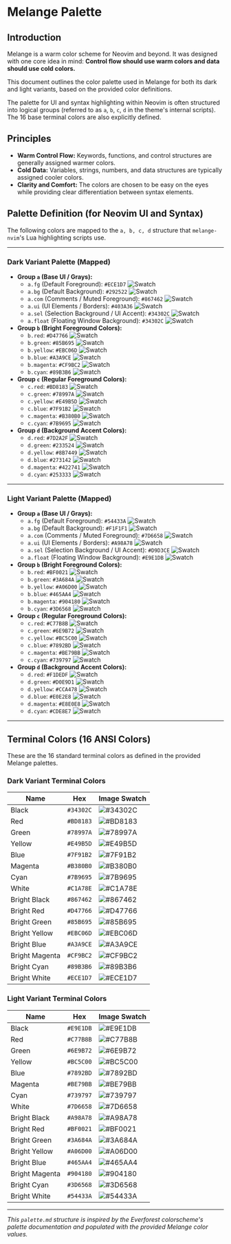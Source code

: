 # Melange Palette

## Introduction

Melange is a warm color scheme for Neovim and beyond. It was designed with one core idea in mind: **Control flow should use warm colors and data should use cold colors.**

This document outlines the color palette used in Melange for both its dark and light variants, based on the provided color definitions.

The palette for UI and syntax highlighting within Neovim is often structured into logical groups (referred to as `a`, `b`, `c`, `d` in the theme's internal scripts). The 16 base terminal colors are also explicitly defined.

## Principles

* **Warm Control Flow:** Keywords, functions, and control structures are generally assigned warmer colors.
* **Cold Data:** Variables, strings, numbers, and data structures are typically assigned cooler colors.
* **Clarity and Comfort:** The colors are chosen to be easy on the eyes while providing clear differentiation between syntax elements.

## Palette Definition (for Neovim UI and Syntax)

The following colors are mapped to the `a, b, c, d` structure that `melange-nvim`'s Lua highlighting scripts use.

---

### Dark Variant Palette (Mapped)

* **Group `a` (Base UI / Grays):**
    * `a.fg` (Default Foreground): `#ECE1D7` ![Swatch](https://www.thecolorapi.com/id?format=svg&named=false&hex=ECE1D7)
    * `a.bg` (Default Background): `#292522` ![Swatch](https://www.thecolorapi.com/id?format=svg&named=false&hex=292522)
    * `a.com` (Comments / Muted Foreground): `#867462` ![Swatch](https://www.thecolorapi.com/id?format=svg&named=false&hex=867462)
    * `a.ui` (UI Elements / Borders): `#403A36` ![Swatch](https://www.thecolorapi.com/id?format=svg&named=false&hex=403A36)
    * `a.sel` (Selection Background / UI Accent): `#34302C` ![Swatch](https://www.thecolorapi.com/id?format=svg&named=false&hex=34302C)
    * `a.float` (Floating Window Background): `#34302C` ![Swatch](https://www.thecolorapi.com/id?format=svg&named=false&hex=34302C)
* **Group `b` (Bright Foreground Colors):**
    * `b.red`: `#D47766` ![Swatch](https://www.thecolorapi.com/id?format=svg&named=false&hex=D47766)
    * `b.green`: `#85B695` ![Swatch](https://www.thecolorapi.com/id?format=svg&named=false&hex=85B695)
    * `b.yellow`: `#EBC06D` ![Swatch](https://www.thecolorapi.com/id?format=svg&named=false&hex=EBC06D)
    * `b.blue`: `#A3A9CE` ![Swatch](https://www.thecolorapi.com/id?format=svg&named=false&hex=A3A9CE)
    * `b.magenta`: `#CF9BC2` ![Swatch](https://www.thecolorapi.com/id?format=svg&named=false&hex=CF9BC2)
    * `b.cyan`: `#89B3B6` ![Swatch](https://www.thecolorapi.com/id?format=svg&named=false&hex=89B3B6)
* **Group `c` (Regular Foreground Colors):**
    * `c.red`: `#BD8183` ![Swatch](https://www.thecolorapi.com/id?format=svg&named=false&hex=BD8183)
    * `c.green`: `#78997A` ![Swatch](https://www.thecolorapi.com/id?format=svg&named=false&hex=78997A)
    * `c.yellow`: `#E49B5D` ![Swatch](https://www.thecolorapi.com/id?format=svg&named=false&hex=E49B5D)
    * `c.blue`: `#7F91B2` ![Swatch](https://www.thecolorapi.com/id?format=svg&named=false&hex=7F91B2)
    * `c.magenta`: `#B380B0` ![Swatch](https://www.thecolorapi.com/id?format=svg&named=false&hex=B380B0)
    * `c.cyan`: `#7B9695` ![Swatch](https://www.thecolorapi.com/id?format=svg&named=false&hex=7B9695)
* **Group `d` (Background Accent Colors):**
    * `d.red`: `#7D2A2F` ![Swatch](https://www.thecolorapi.com/id?format=svg&named=false&hex=7D2A2F)
    * `d.green`: `#233524` ![Swatch](https://www.thecolorapi.com/id?format=svg&named=false&hex=233524)
    * `d.yellow`: `#8B7449` ![Swatch](https://www.thecolorapi.com/id?format=svg&named=false&hex=8B7449)
    * `d.blue`: `#273142` ![Swatch](https://www.thecolorapi.com/id?format=svg&named=false&hex=273142)
    * `d.magenta`: `#422741` ![Swatch](https://www.thecolorapi.com/id?format=svg&named=false&hex=422741)
    * `d.cyan`: `#253333` ![Swatch](https://www.thecolorapi.com/id?format=svg&named=false&hex=253333)

---

### Light Variant Palette (Mapped)

* **Group `a` (Base UI / Grays):**
    * `a.fg` (Default Foreground): `#54433A` ![Swatch](https://www.thecolorapi.com/id?format=svg&named=false&hex=54433A)
    * `a.bg` (Default Background): `#F1F1F1` ![Swatch](https://www.thecolorapi.com/id?format=svg&named=false&hex=F1F1F1)
    * `a.com` (Comments / Muted Foreground): `#7D6658` ![Swatch](https://www.thecolorapi.com/id?format=svg&named=false&hex=7D6658)
    * `a.ui` (UI Elements / Borders): `#A98A78` ![Swatch](https://www.thecolorapi.com/id?format=svg&named=false&hex=A98A78)
    * `a.sel` (Selection Background / UI Accent): `#D9D3CE` ![Swatch](https://www.thecolorapi.com/id?format=svg&named=false&hex=D9D3CE)
    * `a.float` (Floating Window Background): `#E9E1DB` ![Swatch](https://www.thecolorapi.com/id?format=svg&named=false&hex=E9E1DB)
* **Group `b` (Bright Foreground Colors):**
    * `b.red`: `#BF0021` ![Swatch](https://www.thecolorapi.com/id?format=svg&named=false&hex=BF0021)
    * `b.green`: `#3A684A` ![Swatch](https://www.thecolorapi.com/id?format=svg&named=false&hex=3A684A)
    * `b.yellow`: `#A06D00` ![Swatch](https://www.thecolorapi.com/id?format=svg&named=false&hex=A06D00)
    * `b.blue`: `#465AA4` ![Swatch](https://www.thecolorapi.com/id?format=svg&named=false&hex=465AA4)
    * `b.magenta`: `#904180` ![Swatch](https://www.thecolorapi.com/id?format=svg&named=false&hex=904180)
    * `b.cyan`: `#3D6568` ![Swatch](https://www.thecolorapi.com/id?format=svg&named=false&hex=3D6568)
* **Group `c` (Regular Foreground Colors):**
    * `c.red`: `#C77B8B` ![Swatch](https://www.thecolorapi.com/id?format=svg&named=false&hex=C77B8B)
    * `c.green`: `#6E9B72` ![Swatch](https://www.thecolorapi.com/id?format=svg&named=false&hex=6E9B72)
    * `c.yellow`: `#BC5C00` ![Swatch](https://www.thecolorapi.com/id?format=svg&named=false&hex=BC5C00)
    * `c.blue`: `#7892BD` ![Swatch](https://www.thecolorapi.com/id?format=svg&named=false&hex=7892BD)
    * `c.magenta`: `#BE79BB` ![Swatch](https://www.thecolorapi.com/id?format=svg&named=false&hex=BE79BB)
    * `c.cyan`: `#739797` ![Swatch](https://www.thecolorapi.com/id?format=svg&named=false&hex=739797)
* **Group `d` (Background Accent Colors):**
    * `d.red`: `#F1DEDF` ![Swatch](https://www.thecolorapi.com/id?format=svg&named=false&hex=F1DEDF)
    * `d.green`: `#D0E9D1` ![Swatch](https://www.thecolorapi.com/id?format=svg&named=false&hex=D0E9D1)
    * `d.yellow`: `#CCA478` ![Swatch](https://www.thecolorapi.com/id?format=svg&named=false&hex=CCA478)
    * `d.blue`: `#E0E2E8` ![Swatch](https://www.thecolorapi.com/id?format=svg&named=false&hex=E0E2E8)
    * `d.magenta`: `#E8E0E8` ![Swatch](https://www.thecolorapi.com/id?format=svg&named=false&hex=E8E0E8)
    * `d.cyan`: `#CDE8E7` ![Swatch](https://www.thecolorapi.com/id?format=svg&named=false&hex=CDE8E7)

---

## Terminal Colors (16 ANSI Colors)

These are the 16 standard terminal colors as defined in the provided Melange palettes.

### Dark Variant Terminal Colors

| Name            | Hex       | Image Swatch                                                               |
|-----------------|-----------|----------------------------------------------------------------------------|
| Black           | `#34302C` | ![#34302C](https://www.thecolorapi.com/id?format=svg&named=false&hex=34302C) |
| Red             | `#BD8183` | ![#BD8183](https://www.thecolorapi.com/id?format=svg&named=false&hex=BD8183) |
| Green           | `#78997A` | ![#78997A](https://www.thecolorapi.com/id?format=svg&named=false&hex=78997A) |
| Yellow          | `#E49B5D` | ![#E49B5D](https://www.thecolorapi.com/id?format=svg&named=false&hex=E49B5D) |
| Blue            | `#7F91B2` | ![#7F91B2](https://www.thecolorapi.com/id?format=svg&named=false&hex=7F91B2) |
| Magenta         | `#B380B0` | ![#B380B0](https://www.thecolorapi.com/id?format=svg&named=false&hex=B380B0) |
| Cyan            | `#7B9695` | ![#7B9695](https://www.thecolorapi.com/id?format=svg&named=false&hex=7B9695) |
| White           | `#C1A78E` | ![#C1A78E](https://www.thecolorapi.com/id?format=svg&named=false&hex=C1A78E) |
| Bright Black    | `#867462` | ![#867462](https://www.thecolorapi.com/id?format=svg&named=false&hex=867462) |
| Bright Red      | `#D47766` | ![#D47766](https://www.thecolorapi.com/id?format=svg&named=false&hex=D47766) |
| Bright Green    | `#85B695` | ![#85B695](https://www.thecolorapi.com/id?format=svg&named=false&hex=85B695) |
| Bright Yellow   | `#EBC06D` | ![#EBC06D](https://www.thecolorapi.com/id?format=svg&named=false&hex=EBC06D) |
| Bright Blue     | `#A3A9CE` | ![#A3A9CE](https://www.thecolorapi.com/id?format=svg&named=false&hex=A3A9CE) |
| Bright Magenta  | `#CF9BC2` | ![#CF9BC2](https://www.thecolorapi.com/id?format=svg&named=false&hex=CF9BC2) |
| Bright Cyan     | `#89B3B6` | ![#89B3B6](https://www.thecolorapi.com/id?format=svg&named=false&hex=89B3B6) |
| Bright White    | `#ECE1D7` | ![#ECE1D7](https://www.thecolorapi.com/id?format=svg&named=false&hex=ECE1D7) |

### Light Variant Terminal Colors

| Name            | Hex       | Image Swatch                                                               |
|-----------------|-----------|----------------------------------------------------------------------------|
| Black           | `#E9E1DB` | ![#E9E1DB](https://www.thecolorapi.com/id?format=svg&named=false&hex=E9E1DB) |
| Red             | `#C77B8B` | ![#C77B8B](https://www.thecolorapi.com/id?format=svg&named=false&hex=C77B8B) |
| Green           | `#6E9B72` | ![#6E9B72](https://www.thecolorapi.com/id?format=svg&named=false&hex=6E9B72) |
| Yellow          | `#BC5C00` | ![#BC5C00](https://www.thecolorapi.com/id?format=svg&named=false&hex=BC5C00) |
| Blue            | `#7892BD` | ![#7892BD](https://www.thecolorapi.com/id?format=svg&named=false&hex=7892BD) |
| Magenta         | `#BE79BB` | ![#BE79BB](https://www.thecolorapi.com/id?format=svg&named=false&hex=BE79BB) |
| Cyan            | `#739797` | ![#739797](https://www.thecolorapi.com/id?format=svg&named=false&hex=739797) |
| White           | `#7D6658` | ![#7D6658](https://www.thecolorapi.com/id?format=svg&named=false&hex=7D6658) |
| Bright Black    | `#A98A78` | ![#A98A78](https://www.thecolorapi.com/id?format=svg&named=false&hex=A98A78) |
| Bright Red      | `#BF0021` | ![#BF0021](https://www.thecolorapi.com/id?format=svg&named=false&hex=BF0021) |
| Bright Green    | `#3A684A` | ![#3A684A](https://www.thecolorapi.com/id?format=svg&named=false&hex=3A684A) |
| Bright Yellow   | `#A06D00` | ![#A06D00](https://www.thecolorapi.com/id?format=svg&named=false&hex=A06D00) |
| Bright Blue     | `#465AA4` | ![#465AA4](https://www.thecolorapi.com/id?format=svg&named=false&hex=465AA4) |
| Bright Magenta  | `#904180` | ![#904180](https://www.thecolorapi.com/id?format=svg&named=false&hex=904180) |
| Bright Cyan     | `#3D6568` | ![#3D6568](https://www.thecolorapi.com/id?format=svg&named=false&hex=3D6568) |
| Bright White    | `#54433A` | ![#54433A](https://www.thecolorapi.com/id?format=svg&named=false&hex=54433A) |

---

*This `palette.md` structure is inspired by the Everforest colorscheme's palette documentation and populated with the provided Melange color values.*
